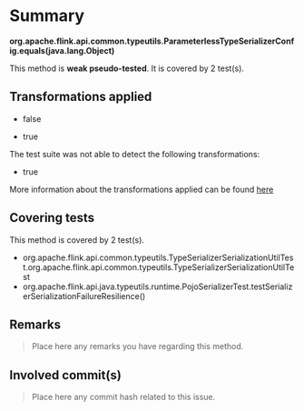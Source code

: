 # Summary
**org.apache.flink.api.common.typeutils.ParameterlessTypeSerializerConfig.equals(java.lang.Object)**

This method is **weak pseudo-tested**.
It is covered by 2 test(s). 


## Transformations applied

- false

- true


The test suite was not able to detect the following transformations:
 * true 


More information about the transformations applied can be found [here](https://github.com/STAMP-project/pitest-descartes)

## Covering tests
This method is covered by 2 test(s).
* org.apache.flink.api.common.typeutils.TypeSerializerSerializationUtilTest.org.apache.flink.api.common.typeutils.TypeSerializerSerializationUtilTest
* org.apache.flink.api.java.typeutils.runtime.PojoSerializerTest.testSerializerSerializationFailureResilience()


## Remarks
> Place here any remarks you have regarding this method.

## Involved commit(s)

> Place here any commit hash related to this issue.
